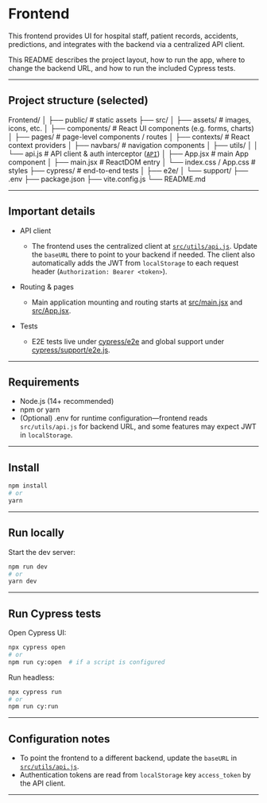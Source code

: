 # Frontend

This frontend provides UI for hospital staff, patient records, accidents, predictions, and integrates with the backend via a centralized API client.

This README describes the project layout, how to run the app, where to change the backend URL, and how to run the included Cypress tests.

---

## Project structure (selected)

Frontend/
│
├── public/ # static assets
├── src/
│ ├── assets/ # images, icons, etc.
│ ├── components/ # React UI components (e.g. forms, charts)
│ ├── pages/ # page-level components / routes
│ ├── contexts/ # React context providers
│ ├── navbars/ # navigation components
│ ├── utils/
│ │ └── api.js # API client & auth interceptor ([`API`](src/utils/api.js))
│ ├── App.jsx # main App component
│ ├── main.jsx # ReactDOM entry
│ └── index.css / App.css # styles
├── cypress/ # end-to-end tests
│ ├── e2e/
│ └── support/
├── .env
├── package.json
├── vite.config.js
└── README.md

---

## Important details

- API client

  - The frontend uses the centralized client at [`src/utils/api.js`](src/utils/api.js). Update the `baseURL` there to point to your backend if needed. The client also automatically adds the JWT from `localStorage` to each request header (`Authorization: Bearer <token>`).

- Routing & pages

  - Main application mounting and routing starts at [src/main.jsx](src/main.jsx) and [src/App.jsx](src/App.jsx).

- Tests
  - E2E tests live under [cypress/e2e](cypress/e2e) and global support under [cypress/support/e2e.js](cypress/support/e2e.js).

---

## Requirements

- Node.js (14+ recommended)
- npm or yarn
- (Optional) .env for runtime configuration—frontend reads `src/utils/api.js` for backend URL, and some features may expect JWT in `localStorage`.

---

## Install

```bash
npm install
# or
yarn
```

---

## Run locally

Start the dev server:

```bash
npm run dev
# or
yarn dev
```

---

## Run Cypress tests

Open Cypress UI:

```bash
npx cypress open
# or
npm run cy:open  # if a script is configured
```

Run headless:

```bash
npx cypress run
# or
npm run cy:run
```

---

## Configuration notes

- To point the frontend to a different backend, update the `baseURL` in [`src/utils/api.js`](src/utils/api.js).
- Authentication tokens are read from `localStorage` key `access_token` by the API client.

---